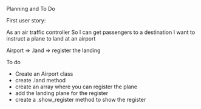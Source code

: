 Planning and To Do


First user story:

As an air traffic controller
So I can get passengers to a destination
I want to instruct a plane to land at an airport


Airport => .land => register the landing


To do

- Create an Airport class
- create .land method
- create an array where you can register the plane
- add the landing plane for the register
- create a .show_register method to show the register
